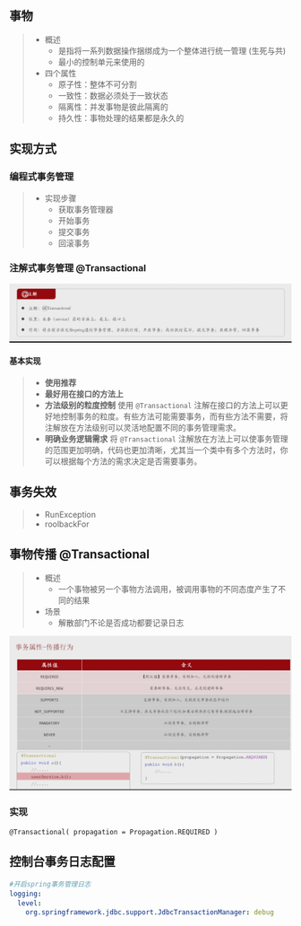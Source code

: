 ## 事物

> - 概述
>   - 是指将一系列数据操作捆绑成为一个整体进行统一管理 (生死与共)
>   - 最小的控制单元来使用的
> - 四个属性
>   - 原子性：整体不可分割
>   - 一致性：数据必须处于一致状态
>   - 隔离性：并发事物是彼此隔离的
>   - 持久性：事物处理的结果都是永久的





## 实现方式

### 编程式事务管理

> - 实现步骤
>   - 获取事务管理器
>   - 开始事务
>   - 提交事务
>   - 回滚事务



### 注解式事务管理  @Transactional

![1726212774717](安全_事物管理.assets/1726212774717.png)

#### 基本实现



> -  **使用推荐**
> -  **最好用在接口的方法上**
>   - **方法级别的粒度控制**
>  使用 `@Transactional` 注解在接口的方法上可以更好地控制事务的粒度。有些方法可能需要事务，而有些方法不需要，将注解放在方法级别可以灵活地配置不同的事务管理需求。
>   - **明确业务逻辑需求**
>  将 `@Transactional` 注解放在方法上可以使事务管理的范围更加明确，代码也更加清晰，尤其当一个类中有多个方法时，你可以根据每个方法的需求决定是否需要事务。



## 事务失效

> - RunException
> - roolbackFor



## 事物传播 @Transactional

> - 概述
>   - 一个事物被另一个事物方法调用，被调用事物的不同态度产生了不同的结果
> - 场景
>   - 解散部门不论是否成功都要记录日志



![1726275892618](安全_事物管理.assets/1726275892618.png)



### 实现

```
@Transactional( propagation = Propagation.REQUIRED )
```







## 控制台事务日志配置

```yaml
#开启spring事务管理日志
logging:
  level:
    org.springframework.jdbc.support.JdbcTransactionManager: debug
```

​	